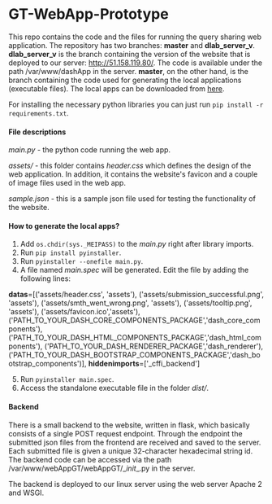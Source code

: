 # GT-WebApp-Prototype

This repo contains the code and the files for running the query sharing web application. The repository has two branches: **master** and **dlab_server_v**. **dlab_server_v** is the branch containing the version of the website that is deployed to our server: http://51.158.119.80/. The code is available under the path /var/www/dashApp in the server. **master**, on the other hand, is the branch containing the code used for generating the local applications (executable files). The local apps can be downloaded from [here](https://www.dropbox.com/sh/d9xx4hhoxvgw45t/AACG5BXsMzooYKOiYAHCHYmKa?dl=0). 

For installing the necessary python libraries you can just run ```pip install -r requirements.txt```.

#### File descriptions

*main.py* - the python code running the web app.

*assets/* - this folder contains *header.css* which defines the design of the web application. In addition, it contains the website's favicon and a couple of image files used in the web app.

*sample.json* - this is a sample json file used for testing the functionality of the website.

#### How to generate the local apps?

1. Add ```os.chdir(sys._MEIPASS)``` to the *main.py* right after library imports.
2. Run ```pip install pyinstaller```.
3. Run ```pyinstaller --onefile main.py```.
4. A file named *main.spec* will be generated. Edit the file by adding the following lines:

**datas**=[('assets/header.css', 'assets'),
('assets/submission_successful.png', 'assets'),
('assets/smth_went_wrong.png', 'assets'),
('assets/tooltip.png', 'assets'),
('assets/favicon.ico','assets'),
('PATH_TO_YOUR_DASH_CORE_COMPONENTS_PACKAGE','dash_core_components'),
('PATH_TO_YOUR_DASH_HTML_COMPONENTS_PACKAGE','dash_html_components'),
('PATH_TO_YOUR_DASH_RENDERER_PACKAGE','dash_renderer'),
('PATH_TO_YOUR_DASH_BOOTSTRAP_COMPONENTS_PACKAGE','dash_bootstrap_components')],
**hiddenimports**=['_cffi_backend']

5. Run ```pyinstaller main.spec```.
6. Access the standalone executable file in the folder *dist/*.

#### Backend
There is a small backend to the website, written in flask, which basically consists of a single POST request endpoint. Through the endpoint the submitted json files from the frontend are received and saved to the server. Each submitted file is given a unique 32-character hexadecimal string id. The backend code can be accessed via the path /var/www/webAppGT/webAppGT/\__init__.py in the server.

The backend is deployed to our linux server using the web server Apache 2 and WSGI. 
